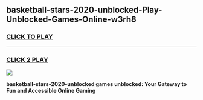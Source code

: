 
## basketball-stars-2020-unblocked-Play-Unblocked-Games-Online-w3rh8
<h3>
<a href="https://premium76.site?title=basketball-stars-2020-unblocked&ref=25A">CLICK TO PLAY</a></h3>
<hr>

<h3>
<a href="https://premium76.site?title=basketball-stars-2020-unblocked&ref=25A">CLICK 2 PLAY</a>
  
</h3>

<a href="https://premium76.site?title=basketball-stars-2020-unblocked&ref=25A"><img src="https://clearcache.store/games.png"></a>


**basketball-stars-2020-unblocked games unblocked: Your Gateway to Fun and Accessible Online Gaming**
